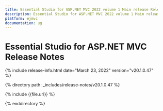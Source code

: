 ```yaml
---
title: Essential Studio for ASP.NET MVC 2022 volume 1 Main release Release Notes  
description: Essential Studio for ASP.NET MVC 2022 volume 1 Main release Release Notes  
platform: ejmvc
documentation: ug
---
```


# Essential Studio for ASP.NET MVC  Release Notes  

{% include release-info.html date="March 23, 2022"  version="v20.1.0.47" %} 

{% directory path: _includes/release-notes/v20.1.0.47 %}

{% include {{file.url}} %}

{% enddirectory %}